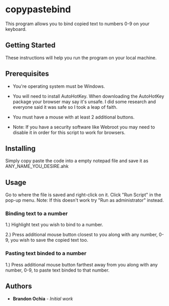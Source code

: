 # copypastebind

This program allows you to bind copied text to numbers 0-9 on your keyboard. 

## Getting Started

These instructions will help you run the program on your local machine.

## Prerequisites

* You're operating system must be Windows.

* You will need to install AutoHotKey. When downloading the AutoHotKey package your browser may say it's unsafe. I did some research and everyone said it was safe so I took a leap of faith.

* You must have a mouse with at least 2 additional buttons.

* Note: If you have a security software like Webroot you may need to disable it in order for this script to work for browsers. 

## Installing

Simply copy paste the code into a empty notepad file and save it as ANY_NAME_YOU_DESIRE.ahk

## Usage

Go to where the file is saved and right-click on it. Click "Run Script" in the pop-up menu. Note: If this doesn't work try "Run as administrator" instead.

### Binding text to a number

1.) Highlight text you wish to bind to a number.

2.) Press additional mouse button closest to you along with any number, 0-9, you wish to save the copied text too.

### Pasting text binded to a number

1.) Press additional mouse button farthest away from you along with any number, 0-9, to paste text binded to that number. 

## Authors

* **Brandon Ochia** - *Initial work*
